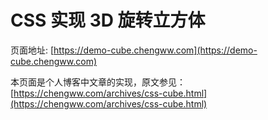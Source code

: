 # CSS 实现 3D 旋转立方体

页面地址: [https://demo-cube.chengww.com](https://demo-cube.chengww.com)

本页面是个人博客中文章的实现，原文参见： [https://chengww.com/archives/css-cube.html](https://chengww.com/archives/css-cube.html)


